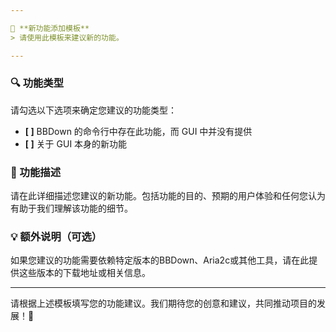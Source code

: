 ```yaml
---

🚀 **新功能添加模板**
> 请使用此模板来建议新的功能。

---
```


### **🔍 功能类型**
请勾选以下选项来确定您建议的功能类型：

- **[ ]** BBDown 的命令行中存在此功能，而 GUI 中并没有提供
- **[ ]** 关于 GUI 本身的新功能

### **📝 功能描述**
请在此详细描述您建议的新功能。包括功能的目的、预期的用户体验和任何您认为有助于我们理解该功能的细节。

### **💡 额外说明（可选）**
如果您建议的功能需要依赖特定版本的BBDown、Aria2c或其他工具，请在此提供这些版本的下载地址或相关信息。

---

请根据上述模板填写您的功能建议。我们期待您的创意和建议，共同推动项目的发展！🌟
